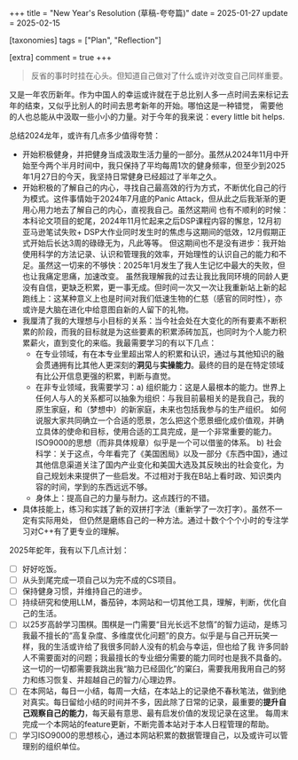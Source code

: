 +++
title = "New Year's Resolution (草稿-夸夸篇)"
date = 2025-01-27
update = 2025-02-15

[taxonomies]
tags = ["Plan", "Reflection"]

[extra]
comment = true
+++

> 反省的事时时挂在心头。但知道自己做对了什么或许对改变自己同样重要。

又是一年农历新年。作为中国人的幸运或许就在于总比别人多一点时间去来标记去年的结束，又似乎比别人的时间去思考新年的开始。哪怕这是一种错觉，
需要他的人也总能从中汲取一些小小的力量。对于今年的我来说：every little bit helps.

总结2024龙年，或许有几点多少值得夸赞：
* 开始积极健身，并把健身当成汲取生活力量的一部分。虽然从2024年11月中开始至今两个半月时间中，我只保持了平均每周1次的健身频率，但至少到2025年1月27日的今天，我坚持日常健身已经超过了半年之久。
* 开始积极的了解自己的内心，寻找自己最高效的行为方式，不断优化自己的行为模式。这件事情始于2024年7月底的Panic Attack，但从此之后我渐渐的更用心用力地去了解自己的内心，直视我自己。虽然这期间
也有不顺利的时候：本科论文项目的蛇尾，2024年11月忙起来之后DSP课程内容的懈怠，12月初亚马逊笔试失败+ DSP大作业同时发生时的焦虑与这期间的低效，12月假期正式开始后长达3周的碌碌无为，凡此等等。
但这期间也不是没有进步：我开始使用科学的方法记录、认识和管理我的效率，开始理性的认识自己的能力和不足。虽然这一切来的不够快：2025年1月发生了我人生记忆中最大的失败，但也让我痛定思痛，加速改变。
虽然我理解我的过去让我比我同环境的同龄人更没有自信，更缺乏积累，更一事无成。但时间一次又一次让我重新站上新的起跑线上：这某种意义上也是时间对我们低速生物的仁慈（感官的同时性），亦或许是大脑在进化中给意图自新的人留下的礼物。
* 我厘清了我的大理想与小目标的关系：当今社会处在大变化的所有要素不断积累的阶段，而我的目标就是为这些要素的积累添砖加瓦，也同时为个人能力积累薪火，直到变化的来临。我最需要学习的有以下几点：
    * 在专业领域，有在本专业里超出常人的积累和认识，通过与其他知识的融会贯通拥有比其他人更深刻的**洞见**与**实操能力**。最终的目的是在特定领域有比公开信息更强的积累，判断与直觉。
    * 在非专业领域，我需要学习：a) 组织能力：这是人最根本的能力。世界上任何人与人的关系都可以抽象为组织：与我目前最相关的是我自己，我的原生家庭，和（梦想中）的新家庭，未来也包括我参与的生产组织。
    如何说服大家共同确立一个合适的愿景，怎么把这个愿景细化成价值观，并确立具体的使命和目标，使用合适的工具完成，是一个非常重要的能力。ISO9000的思想（而非具体规章）似乎是一个可以借鉴的体系。
    b) 社会科学：关于这点，今年看完了《美国困局》以及一部分《东西中国》，通过其他信息渠道关注了国内产业变化和美国大选及其反映出的社会变化，为自己规划未来提供了一些启发。不过相对于我在B站上看时政、知识类内容的时间，学到的东西远远不够。
    * 身体上：提高自己的力量与耐力。这点践行的不错。
* 具体技能上，练习和实践了新的双拼打字法（重新学了一次打字）。虽然不一定有实际用处， 但仍然是磨练自己的一种方法。通过十数个个个小时的专注学习对C++有了更专业的理解。

2025年蛇年，我有以下几点计划：
* [ ] 好好吃饭。
* [ ] 从头到尾完成一项自己以为完不成的CS项目。
* [ ] 保持健身习惯，并维持自己的进步。
* [ ] 持续研究和使用LLM，番茄钟，本网站和一切其他工具，理解，判断，优化自己的生活。
* [ ] 以25岁高龄学习围棋。围棋是一门需要“目光长远不怠惰”的智力运动，是练习我最不擅长的“高复杂度、多维度优化问题”的良方。似乎是与自己开玩笑一样，我的生活或许给了我很多同龄人没有的机会与幸运，但也给了我
许多同龄人不需要面对的问题；我最擅长的专业细分需要的能力同时也是我不具备的。这一切的一切都需要我跳出我“脑力已经固化”的窠臼，需要我用我用自己的努力和练习恢复、并超越自己的智力/心理边界。
* [ ] 在本网站，每日一小结，每周一大结，在本站上的记录绝不春秋笔法，做到绝对真实。每日留给小结的时间并不多，因此除了日常的记录，最重要的**提升自己观察自己的能力**，每天最有意思、最有启发价值的发现记录在这里。
每周末完成一个本网站的feature更新，不断完善本站对于本人日程管理的帮助。
* [ ] 学习ISO9000的思想核心，通过本网站积累的数据管理自己，以及或许可以管理别的组织单位。
